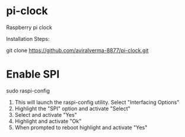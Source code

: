 # pi-clock
Raspberry pi clock

Installation Steps:

git clone https://github.com/aviralverma-8877/pi-clock.git

# Enable SPI

sudo raspi-config

  1. This will launch the raspi-config utility. Select "Interfacing Options"
  2. Highlight the "SPI" option and activate "Select"
  3. Select and activate "Yes"
  4. Highlight and activate "Ok"
  5. When prompted to reboot highlight and activate "Yes"